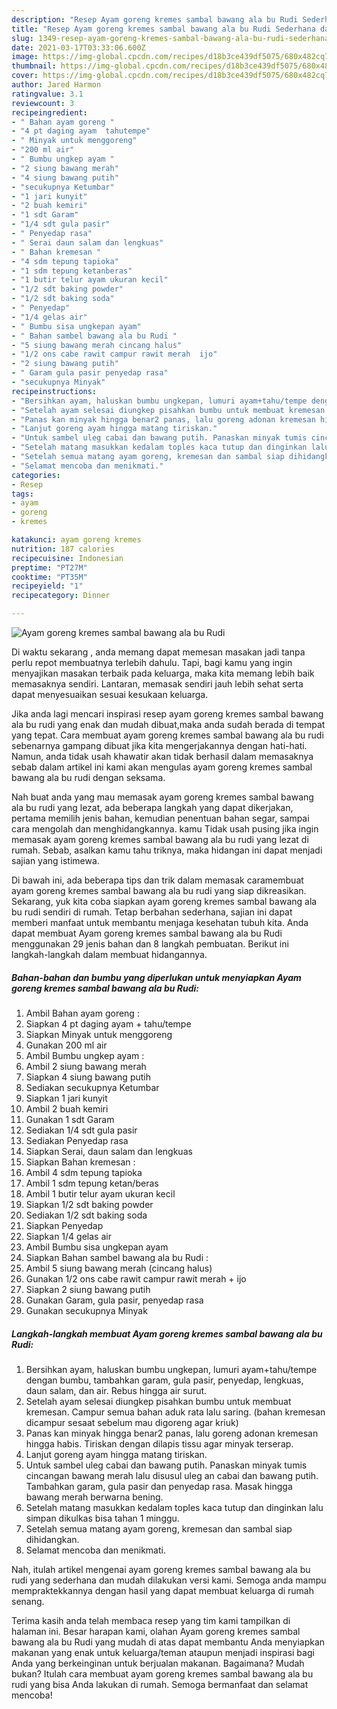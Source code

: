 ```yaml
---
description: "Resep Ayam goreng kremes sambal bawang ala bu Rudi Sederhana dan Mudah Dibuat"
title: "Resep Ayam goreng kremes sambal bawang ala bu Rudi Sederhana dan Mudah Dibuat"
slug: 1349-resep-ayam-goreng-kremes-sambal-bawang-ala-bu-rudi-sederhana-dan-mudah-dibuat
date: 2021-03-17T03:33:06.600Z
image: https://img-global.cpcdn.com/recipes/d18b3ce439df5075/680x482cq70/ayam-goreng-kremes-sambal-bawang-ala-bu-rudi-foto-resep-utama.jpg
thumbnail: https://img-global.cpcdn.com/recipes/d18b3ce439df5075/680x482cq70/ayam-goreng-kremes-sambal-bawang-ala-bu-rudi-foto-resep-utama.jpg
cover: https://img-global.cpcdn.com/recipes/d18b3ce439df5075/680x482cq70/ayam-goreng-kremes-sambal-bawang-ala-bu-rudi-foto-resep-utama.jpg
author: Jared Harmon
ratingvalue: 3.1
reviewcount: 3
recipeingredient:
- " Bahan ayam goreng "
- "4 pt daging ayam  tahutempe"
- " Minyak untuk menggoreng"
- "200 ml air"
- " Bumbu ungkep ayam "
- "2 siung bawang merah"
- "4 siung bawang putih"
- "secukupnya Ketumbar"
- "1 jari kunyit"
- "2 buah kemiri"
- "1 sdt Garam"
- "1/4 sdt gula pasir"
- " Penyedap rasa"
- " Serai daun salam dan lengkuas"
- " Bahan kremesan "
- "4 sdm tepung tapioka"
- "1 sdm tepung ketanberas"
- "1 butir telur ayam ukuran kecil"
- "1/2 sdt baking powder"
- "1/2 sdt baking soda"
- " Penyedap"
- "1/4 gelas air"
- " Bumbu sisa ungkepan ayam"
- " Bahan sambel bawang ala bu Rudi "
- "5 siung bawang merah cincang halus"
- "1/2 ons cabe rawit campur rawit merah  ijo"
- "2 siung bawang putih"
- " Garam gula pasir penyedap rasa"
- "secukupnya Minyak"
recipeinstructions:
- "Bersihkan ayam, haluskan bumbu ungkepan, lumuri ayam+tahu/tempe dengan bumbu, tambahkan garam, gula pasir, penyedap, lengkuas, daun salam, dan air. Rebus hingga air surut."
- "Setelah ayam selesai diungkep pisahkan bumbu untuk membuat kremesan. Campur semua bahan aduk rata lalu saring. (bahan kremesan dicampur sesaat sebelum mau digoreng agar kriuk)"
- "Panas kan minyak hingga benar2 panas, lalu goreng adonan kremesan hingga habis. Tiriskan dengan dilapis tissu agar minyak terserap."
- "Lanjut goreng ayam hingga matang tiriskan."
- "Untuk sambel uleg cabai dan bawang putih. Panaskan minyak tumis cincangan bawang merah lalu disusul uleg an cabai dan bawang putih. Tambahkan garam, gula pasir dan penyedap rasa. Masak hingga bawang merah berwarna bening."
- "Setelah matang masukkan kedalam toples kaca tutup dan dinginkan lalu simpan dikulkas bisa tahan 1 minggu."
- "Setelah semua matang ayam goreng, kremesan dan sambal siap dihidangkan."
- "Selamat mencoba dan menikmati."
categories:
- Resep
tags:
- ayam
- goreng
- kremes

katakunci: ayam goreng kremes 
nutrition: 187 calories
recipecuisine: Indonesian
preptime: "PT27M"
cooktime: "PT35M"
recipeyield: "1"
recipecategory: Dinner

---
```



![Ayam goreng kremes sambal bawang ala bu Rudi](https://img-global.cpcdn.com/recipes/d18b3ce439df5075/680x482cq70/ayam-goreng-kremes-sambal-bawang-ala-bu-rudi-foto-resep-utama.jpg)

Di waktu  sekarang , anda memang dapat memesan masakan jadi tanpa perlu repot membuatnya terlebih dahulu. Tapi, bagi kamu yang ingin menyajikan masakan terbaik pada keluarga, maka kita memang lebih baik memasaknya sendiri. Lantaran, memasak sendiri jauh lebih sehat serta dapat menyesuaikan sesuai kesukaan keluarga.

Jika anda lagi mencari inspirasi resep ayam goreng kremes sambal bawang ala bu rudi yang enak dan mudah dibuat,maka anda sudah berada di tempat yang tepat. Cara membuat ayam goreng kremes sambal bawang ala bu rudi  sebenarnya gampang dibuat jika kita mengerjakannya dengan hati-hati. Namun, anda tidak usah khawatir akan tidak berhasil dalam memasaknya 
sebab dalam artikel ini kami akan mengulas ayam goreng kremes sambal bawang ala bu rudi dengan seksama.  



Nah buat anda yang mau memasak ayam goreng kremes sambal bawang ala bu rudi yang lezat, ada beberapa langkah yang dapat dikerjakan, pertama memilih jenis bahan, kemudian penentuan bahan segar, sampai cara mengolah dan menghidangkannya. kamu Tidak usah pusing jika ingin memasak ayam goreng kremes sambal bawang ala bu rudi yang lezat di rumah. Sebab, asalkan kamu  tahu triknya, maka hidangan ini dapat menjadi sajian yang istimewa.

Di bawah ini, ada beberapa tips dan trik dalam memasak caramembuat ayam goreng kremes sambal bawang ala bu rudi yang siap dikreasikan. Sekarang, yuk kita coba siapkan ayam goreng kremes sambal bawang ala bu rudi sendiri di rumah. Tetap berbahan sederhana, sajian ini dapat memberi manfaat untuk membantu menjaga kesehatan tubuh kita. Anda dapat membuat Ayam goreng kremes sambal bawang ala bu Rudi menggunakan 29 jenis bahan dan 8 langkah pembuatan. Berikut ini langkah-langkah dalam membuat hidangannya.

<!--inarticleads1-->

##### Bahan-bahan dan bumbu yang diperlukan untuk menyiapkan Ayam goreng kremes sambal bawang ala bu Rudi:

1. Ambil  Bahan ayam goreng :
1. Siapkan 4 pt daging ayam + tahu/tempe
1. Siapkan  Minyak untuk menggoreng
1. Gunakan 200 ml air
1. Ambil  Bumbu ungkep ayam :
1. Ambil 2 siung bawang merah
1. Siapkan 4 siung bawang putih
1. Sediakan secukupnya Ketumbar
1. Siapkan 1 jari kunyit
1. Ambil 2 buah kemiri
1. Gunakan 1 sdt Garam
1. Sediakan 1/4 sdt gula pasir
1. Sediakan  Penyedap rasa
1. Siapkan  Serai, daun salam dan lengkuas
1. Siapkan  Bahan kremesan :
1. Ambil 4 sdm tepung tapioka
1. Ambil 1 sdm tepung ketan/beras
1. Ambil 1 butir telur ayam ukuran kecil
1. Siapkan 1/2 sdt baking powder
1. Sediakan 1/2 sdt baking soda
1. Siapkan  Penyedap
1. Siapkan 1/4 gelas air
1. Ambil  Bumbu sisa ungkepan ayam
1. Siapkan  Bahan sambel bawang ala bu Rudi :
1. Ambil 5 siung bawang merah (cincang halus)
1. Gunakan 1/2 ons cabe rawit campur rawit merah + ijo
1. Siapkan 2 siung bawang putih
1. Gunakan  Garam, gula pasir, penyedap rasa
1. Gunakan secukupnya Minyak




<!--inarticleads2-->

##### Langkah-langkah membuat Ayam goreng kremes sambal bawang ala bu Rudi:

1. Bersihkan ayam, haluskan bumbu ungkepan, lumuri ayam+tahu/tempe dengan bumbu, tambahkan garam, gula pasir, penyedap, lengkuas, daun salam, dan air. Rebus hingga air surut.
1. Setelah ayam selesai diungkep pisahkan bumbu untuk membuat kremesan. Campur semua bahan aduk rata lalu saring. (bahan kremesan dicampur sesaat sebelum mau digoreng agar kriuk)
1. Panas kan minyak hingga benar2 panas, lalu goreng adonan kremesan hingga habis. Tiriskan dengan dilapis tissu agar minyak terserap.
1. Lanjut goreng ayam hingga matang tiriskan.
1. Untuk sambel uleg cabai dan bawang putih. Panaskan minyak tumis cincangan bawang merah lalu disusul uleg an cabai dan bawang putih. Tambahkan garam, gula pasir dan penyedap rasa. Masak hingga bawang merah berwarna bening.
1. Setelah matang masukkan kedalam toples kaca tutup dan dinginkan lalu simpan dikulkas bisa tahan 1 minggu.
1. Setelah semua matang ayam goreng, kremesan dan sambal siap dihidangkan.
1. Selamat mencoba dan menikmati.




Nah, itulah artikel mengenai  ayam goreng kremes sambal bawang ala bu rudi  yang sederhana dan mudah dilakukan versi kami. Semoga anda mampu mempraktekkannya dengan hasil yang dapat membuat keluarga di rumah senang. 

Terima kasih anda telah membaca resep yang tim kami tampilkan di halaman ini. Besar harapan kami, olahan  Ayam goreng kremes sambal bawang ala bu Rudi yang mudah di atas dapat membantu Anda menyiapkan makanan yang enak untuk keluarga/teman ataupun menjadi inspirasi bagi Anda yang berkeinginan untuk berjualan makanan. Bagaimana? Mudah bukan? Itulah cara membuat ayam goreng kremes sambal bawang ala bu rudi yang bisa Anda lakukan di rumah. Semoga bermanfaat dan selamat mencoba!

